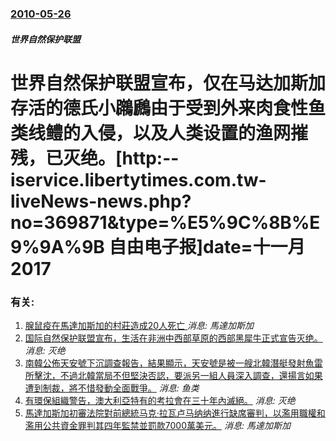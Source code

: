 ### [2010-05-26](/news/2010/05/26/index.md)

##### 世界自然保护联盟
#  世界自然保护联盟宣布，仅在马达加斯加存活的德氏小鸊鷉由于受到外来肉食性鱼类线鳢的入侵，以及人类设置的渔网摧残，已灭绝。[http:--iservice.libertytimes.com.tw-liveNews-news.php?no=369871&type=%E5%9C%8B%E9%9A%9B 自由电子报]date=十一月 2017 




### 有关:

1. [ 腺鼠疫在馬達加斯加的村莊造成20人死亡 ](/news/2013/12/11/腺鼠疫在馬達加斯加的村莊造成20人死亡.md) _消息: 馬達加斯加_
2. [国际自然保护联盟宣布，生活在非洲中西部草原的西部黑犀牛正式宣告灭绝。](/news/2011/11/10/国际自然保护联盟宣布-生活在非洲中西部草原的西部黑犀牛正式宣告灭绝.md) _消息: 灭绝_
3. [ 南韓公佈天安號下沉調查報告，結果顯示，天安號是被一艘北韓潛艇發射魚雷所擊沈，不過北韓當局不但堅決否認，要派另一組人員深入調查，還揚言如果遭到制裁，將不惜發動全面戰爭。](/news/2010/05/20/南韓公佈天安號下沉調查報告-結果顯示-天安號是被一艘北韓潛艇發射魚雷所擊沈-不過北韓當局不但堅決否認-要派另一組人員深.md) _消息: 鱼类_
4. [有環保組織警告，澳大利亞特有的考拉會在三十年內滅絕。](/news/2009/11/10/有環保組織警告-澳大利亞特有的考拉會在三十年內滅絕.md) _消息: 灭绝_
5. [ 馬達加斯加初審法院對前總統马克·拉瓦卢马纳纳進行缺席審判，以濫用職權和濫用公共資金罪判其四年監禁並罰款7000萬美元。](/news/2009/06/3/馬達加斯加初審法院對前總統马克-拉瓦卢马纳纳進行缺席審判-以濫用職權和濫用公共資金罪判其四年監禁並罰款7000萬美元.md) _消息: 馬達加斯加_
